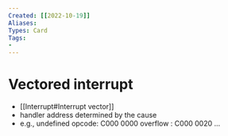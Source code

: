 ```yaml
---
Created: [[2022-10-19]]
Aliases: 
Types: Card
Tags: 
- 
---
```

# Vectored interrupt
- [[Interrupt#Interrupt vector]]
- handler address determined by the cause
- e.g., 
  undefined opcode: C000 0000
  overflow                 : C000 0020
  ...
